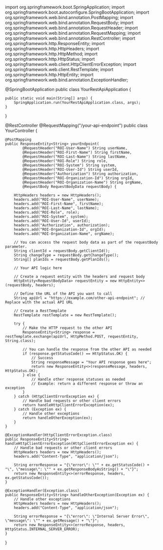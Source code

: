 import org.springframework.boot.SpringApplication;
import org.springframework.boot.autoconfigure.SpringBootApplication;
import org.springframework.web.bind.annotation.PostMapping;
import org.springframework.web.bind.annotation.RequestBody;
import org.springframework.web.bind.annotation.RequestHeader;
import org.springframework.web.bind.annotation.RequestMapping;
import org.springframework.web.bind.annotation.RestController;
import org.springframework.http.ResponseEntity;
import org.springframework.http.HttpHeaders;
import org.springframework.http.HttpMethod;
import org.springframework.http.HttpStatus;
import org.springframework.web.client.HttpClientErrorException;
import org.springframework.web.client.RestTemplate;
import org.springframework.http.HttpEntity;
import org.springframework.web.bind.annotation.ExceptionHandler;

@SpringBootApplication
public class YourRestApiApplication {

    public static void main(String[] args) {
        SpringApplication.run(YourRestApiApplication.class, args);
    }
}

@RestController
@RequestMapping("/your-api-endpoint")
public class YourController {

    @PostMapping
    public ResponseEntity<String> yourEndpoint(
            @RequestHeader("ROI-User-Name") String userName,
            @RequestHeader("ROI-First-Name") String firstName,
            @RequestHeader("ROI-Last-Name") String lastName,
            @RequestHeader("ROI-Role") String role,
            @RequestHeader("ROI-System") String system,
            @RequestHeader("ROI-User-Id") String userId,
            @RequestHeader("Authorization") String authorization,
            @RequestHeader("ROI-Organization-Id") String orgId,
            @RequestHeader("ROI-Organization-Name") String orgName,
            @RequestBody RequestBodyData requestBody) {

        HttpHeaders headers = new HttpHeaders();
        headers.add("ROI-User-Name", userName);
        headers.add("ROI-First-Name", firstName);
        headers.add("ROI-Last-Name", lastName);
        headers.add("ROI-Role", role);
        headers.add("ROI-System", system);
        headers.add("ROI-User-Id", userId);
        headers.add("Authorization", authorization);
        headers.add("ROI-Organization-Id", orgId);
        headers.add("ROI-Organization-Name", orgName);

        // You can access the request body data as part of the requestBody parameter.
        String clientId = requestBody.getClientId();
        String changeType = requestBody.getChangeType();
        String[] planIds = requestBody.getPlanIds();

        // Your API logic here

        // Create a request entity with the headers and request body
        HttpEntity<RequestBodyData> requestEntity = new HttpEntity<>(requestBody, headers);

        // Define the URL of the API you want to call
        String apiUrl = "https://example.com/other-api-endpoint"; // Replace with the actual API URL

        // Create a RestTemplate
        RestTemplate restTemplate = new RestTemplate();

        try {
            // Make the HTTP request to the other API
            ResponseEntity<String> response = restTemplate.exchange(apiUrl, HttpMethod.POST, requestEntity, String.class);

            // You can handle the response from the other API as needed
            if (response.getStatusCode() == HttpStatus.OK) {
                // Success
                String responseMessage = "Your API response goes here";
                return new ResponseEntity<>(responseMessage, headers, HttpStatus.OK);
            } else {
                // Handle other response statuses as needed
                // Example: return a different response or throw an exception
            }
        } catch (HttpClientErrorException ex) {
            // Handle bad requests or other client errors
            return handleHttpClientErrorException(ex);
        } catch (Exception ex) {
            // Handle other exceptions
            return handleOtherException(ex);
        }
    }

    @ExceptionHandler(HttpClientErrorException.class)
    public ResponseEntity<String> handleHttpClientErrorException(HttpClientErrorException ex) {
        // Handle bad requests or other client errors
        HttpHeaders headers = new HttpHeaders();
        headers.add("Content-Type", "application/json");

        String errorResponse = "{\"error\": \"" + ex.getStatusCode() + "\", \"message\": \"" + ex.getResponseBodyAsString() + "\"}";
        return new ResponseEntity<>(errorResponse, headers, ex.getStatusCode());
    }

    @ExceptionHandler(Exception.class)
    public ResponseEntity<String> handleOtherException(Exception ex) {
        // Handle other exceptions
        HttpHeaders headers = new HttpHeaders();
        headers.add("Content-Type", "application/json");

        String errorResponse = "{\"error\": \"Internal Server Error\", \"message\": \"" + ex.getMessage() + "\"}";
        return new ResponseEntity<>(errorResponse, headers, HttpStatus.INTERNAL_SERVER_ERROR);
    }
}
